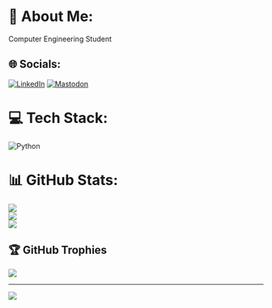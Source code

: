 # 💫 About Me:
Computer Engineering Student 


## 🌐 Socials:
[![LinkedIn](https://img.shields.io/badge/LinkedIn-%230077B5.svg?logo=linkedin&logoColor=white)](https://linkedin.com/in/aysunmanduz) [![Mastodon](https://img.shields.io/badge/-MASTODON-%232B90D9?style=for-the-badge&logo=mastodon&logoColor=white)](https://mastodon.social/@aysunmanduz) 

# 💻 Tech Stack:
![Python](https://img.shields.io/badge/python-3670A0?style=for-the-badge&logo=python&logoColor=ffdd54)
# 📊 GitHub Stats:
![](https://github-readme-stats.vercel.app/api?username=aysun01&theme=blue-green&hide_border=false&include_all_commits=false&count_private=false)<br/>
![](https://github-readme-streak-stats.herokuapp.com/?user=aysun01&theme=blue-green&hide_border=false)<br/>
![](https://github-readme-stats.vercel.app/api/top-langs/?username=aysun01&theme=blue-green&hide_border=false&include_all_commits=false&count_private=false&layout=compact)

## 🏆 GitHub Trophies
![](https://github-profile-trophy.vercel.app/?username=aysun01&theme=radical&no-frame=false&no-bg=true&margin-w=4)

---
[![](https://visitcount.itsvg.in/api?id=aysun01&icon=0&color=0)](https://visitcount.itsvg.in)

<!-- Proudly created with GPRM ( https://gprm.itsvg.in ) -->
